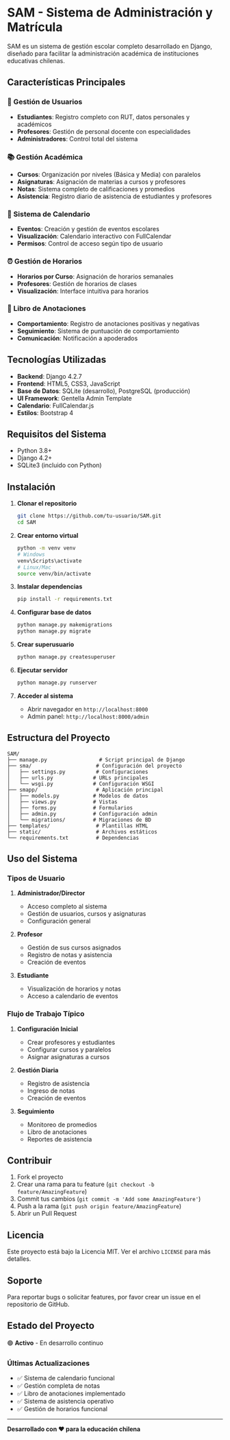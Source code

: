 # SAM - Sistema de Administración y Matrícula

SAM es un sistema de gestión escolar completo desarrollado en Django, diseñado para facilitar la administración académica de instituciones educativas chilenas.

## Características Principales

### 👥 Gestión de Usuarios
- **Estudiantes**: Registro completo con RUT, datos personales y académicos
- **Profesores**: Gestión de personal docente con especialidades
- **Administradores**: Control total del sistema

### 📚 Gestión Académica
- **Cursos**: Organización por niveles (Básica y Media) con paralelos
- **Asignaturas**: Asignación de materias a cursos y profesores
- **Notas**: Sistema completo de calificaciones y promedios
- **Asistencia**: Registro diario de asistencia de estudiantes y profesores

### 📅 Sistema de Calendario
- **Eventos**: Creación y gestión de eventos escolares
- **Visualización**: Calendario interactivo con FullCalendar
- **Permisos**: Control de acceso según tipo de usuario

### ⏰ Gestión de Horarios
- **Horarios por Curso**: Asignación de horarios semanales
- **Profesores**: Gestión de horarios de clases
- **Visualización**: Interface intuitiva para horarios

### 📖 Libro de Anotaciones
- **Comportamiento**: Registro de anotaciones positivas y negativas
- **Seguimiento**: Sistema de puntuación de comportamiento
- **Comunicación**: Notificación a apoderados

## Tecnologías Utilizadas

- **Backend**: Django 4.2.7
- **Frontend**: HTML5, CSS3, JavaScript
- **Base de Datos**: SQLite (desarrollo), PostgreSQL (producción)
- **UI Framework**: Gentella Admin Template
- **Calendario**: FullCalendar.js
- **Estilos**: Bootstrap 4

## Requisitos del Sistema

- Python 3.8+
- Django 4.2+
- SQLite3 (incluido con Python)

## Instalación

1. **Clonar el repositorio**
   ```bash
   git clone https://github.com/tu-usuario/SAM.git
   cd SAM
   ```

2. **Crear entorno virtual**
   ```bash
   python -m venv venv
   # Windows
   venv\Scripts\activate
   # Linux/Mac
   source venv/bin/activate
   ```

3. **Instalar dependencias**
   ```bash
   pip install -r requirements.txt
   ```

4. **Configurar base de datos**
   ```bash
   python manage.py makemigrations
   python manage.py migrate
   ```

5. **Crear superusuario**
   ```bash
   python manage.py createsuperuser
   ```

6. **Ejecutar servidor**
   ```bash
   python manage.py runserver
   ```

7. **Acceder al sistema**
   - Abrir navegador en `http://localhost:8000`
   - Admin panel: `http://localhost:8000/admin`

## Estructura del Proyecto

```
SAM/
├── manage.py                 # Script principal de Django
├── sma/                     # Configuración del proyecto
│   ├── settings.py          # Configuraciones
│   ├── urls.py             # URLs principales
│   └── wsgi.py             # Configuración WSGI
├── smapp/                   # Aplicación principal
│   ├── models.py           # Modelos de datos
│   ├── views.py            # Vistas
│   ├── forms.py            # Formularios
│   ├── admin.py            # Configuración admin
│   └── migrations/         # Migraciones de BD
├── templates/               # Plantillas HTML
├── static/                  # Archivos estáticos
└── requirements.txt         # Dependencias
```

## Uso del Sistema

### Tipos de Usuario

1. **Administrador/Director**
   - Acceso completo al sistema
   - Gestión de usuarios, cursos y asignaturas
   - Configuración general

2. **Profesor**
   - Gestión de sus cursos asignados
   - Registro de notas y asistencia
   - Creación de eventos

3. **Estudiante**
   - Visualización de horarios y notas
   - Acceso a calendario de eventos

### Flujo de Trabajo Típico

1. **Configuración Inicial**
   - Crear profesores y estudiantes
   - Configurar cursos y paralelos
   - Asignar asignaturas a cursos

2. **Gestión Diaria**
   - Registro de asistencia
   - Ingreso de notas
   - Creación de eventos

3. **Seguimiento**
   - Monitoreo de promedios
   - Libro de anotaciones
   - Reportes de asistencia

## Contribuir

1. Fork el proyecto
2. Crear una rama para tu feature (`git checkout -b feature/AmazingFeature`)
3. Commit tus cambios (`git commit -m 'Add some AmazingFeature'`)
4. Push a la rama (`git push origin feature/AmazingFeature`)
5. Abrir un Pull Request

## Licencia

Este proyecto está bajo la Licencia MIT. Ver el archivo `LICENSE` para más detalles.

## Soporte

Para reportar bugs o solicitar features, por favor crear un issue en el repositorio de GitHub.

## Estado del Proyecto

🟢 **Activo** - En desarrollo continuo

### Últimas Actualizaciones
- ✅ Sistema de calendario funcional
- ✅ Gestión completa de notas
- ✅ Libro de anotaciones implementado
- ✅ Sistema de asistencia operativo
- ✅ Gestión de horarios funcional

---

**Desarrollado con ❤️ para la educación chilena**
